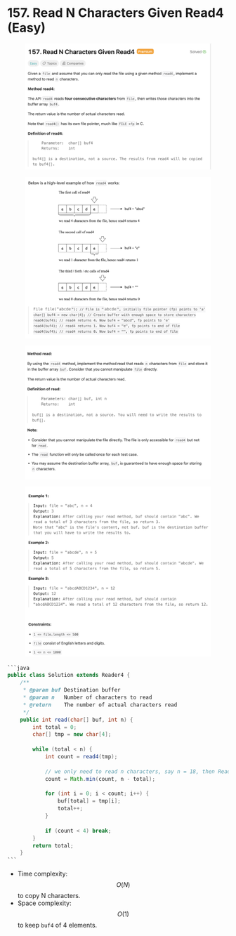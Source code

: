 # 157. Read N Characters Given Read4 (Easy)

<figure><img src="../../.gitbook/assets/image (2).png" alt=""><figcaption></figcaption></figure>

<figure><img src="../../.gitbook/assets/image (3).png" alt=""><figcaption></figcaption></figure>

<figure><img src="../../.gitbook/assets/image (4).png" alt=""><figcaption></figcaption></figure>

<figure><img src="../../.gitbook/assets/image (6).png" alt=""><figcaption></figcaption></figure>

````java
```java
public class Solution extends Reader4 {
    /**
     * @param buf Destination buffer
     * @param n   Number of characters to read
     * @return    The number of actual characters read
     */
    public int read(char[] buf, int n) {
        int total = 0;
        char[] tmp = new char[4];

        while (total < n) {
            int count = read4(tmp);

            // we only need to read n characters, say n = 18, then Read4 will takes us to 4*4 = 16 chars. After that, we only want to read 2 more chars (even if the next Read4 returns 3 or 4 characters).
            count = Math.min(count, n - total);

            for (int i = 0; i < count; i++) {
                buf[total] = tmp[i];
                total++;
            }

            if (count < 4) break;
        }
        return total;
    }
```
````

* Time complexity: $$O(N)$$ to copy N characters.
* Space complexity: $$O(1)$$ to keep `buf4` of 4 elements.
